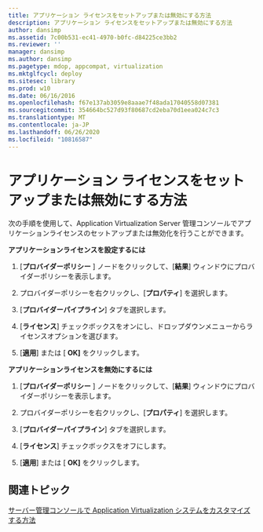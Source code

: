 ```yaml
---
title: アプリケーション ライセンスをセットアップまたは無効にする方法
description: アプリケーション ライセンスをセットアップまたは無効にする方法
author: dansimp
ms.assetid: 7c00b531-ec41-4970-b0fc-d84225ce3bb2
ms.reviewer: ''
manager: dansimp
ms.author: dansimp
ms.pagetype: mdop, appcompat, virtualization
ms.mktglfcycl: deploy
ms.sitesec: library
ms.prod: w10
ms.date: 06/16/2016
ms.openlocfilehash: f67e137ab3059e8aaae7f48ada17040558d07381
ms.sourcegitcommit: 354664bc527d93f80687cd2eba70d1eea024c7c3
ms.translationtype: MT
ms.contentlocale: ja-JP
ms.lasthandoff: 06/26/2020
ms.locfileid: "10816587"
---
```

# アプリケーション ライセンスをセットアップまたは無効にする方法


次の手順を使用して、Application Virtualization Server 管理コンソールでアプリケーションライセンスのセットアップまたは無効化を行うことができます。

**アプリケーションライセンスを設定するには**

1.  [**プロバイダーポリシー** ] ノードをクリックして、[**結果**] ウィンドウにプロバイダーポリシーを表示します。

2.  プロバイダーポリシーを右クリックし、[**プロパティ**] を選択します。

3.  [**プロバイダーパイプライン**] タブを選択します。

4.  [**ライセンス**] チェックボックスをオンにし、ドロップダウンメニューからライセンスオプションを選びます。

5.  [**適用**] または [ **OK]** をクリックします。

**アプリケーションライセンスを無効にするには**

1.  [**プロバイダーポリシー** ] ノードをクリックして、[**結果**] ウィンドウにプロバイダーポリシーを表示します。

2.  プロバイダーポリシーを右クリックし、[**プロパティ**] を選択します。

3.  [**プロバイダーパイプライン**] タブを選択します。

4.  [**ライセンス**] チェックボックスをオフにします。

5.  [**適用**] または [ **OK]** をクリックします。

## 関連トピック


[サーバー管理コンソールで Application Virtualization システムをカスタマイズする方法](how-to-customize-an-application-virtualization-system-in-the-server-management-console.md)

 

 





